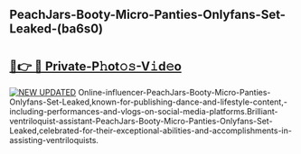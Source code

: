 ## PeachJars-Booty-Micro-Panties-Onlyfans-Set-Leaked-(ba6s0)


# <h2><a href="https://mediaupload.pro?-19M">🔗👉 🔴 Private-P𝚑ot𝚘𝚜-V𝚒d𝚎o</a></h2>

[![NEW UPDATED](https://i.imgur.com/0qMVB7G.gif)](https://mediaupload.pro?-19M)
Online-influencer-PeachJars-Booty-Micro-Panties-Onlyfans-Set-Leaked,known-for-publishing-dance-and-lifestyle-content,-including-performances-and-vlogs-on-social-media-platforms.Brilliant-ventriloquist-assistant-PeachJars-Booty-Micro-Panties-Onlyfans-Set-Leaked,celebrated-for-their-exceptional-abilities-and-accomplishments-in-assisting-ventriloquists.  